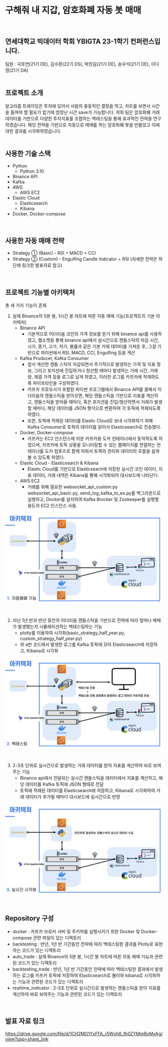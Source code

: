 # 구해줘 내 지갑, 암호화폐 자동 봇 매매  
<br/>

## 연세대학교 빅데이터 학회 YBIGTA 23-1학기 컨퍼런스입니다.
팀원 : 국호연(21기 DE), 김수환(22기 DS), 박찬길(21기 DE), 송우석(21기 DE), 이다영(21기 DA)  
<br/>

## 프로젝트 소개
알고리즘 트레이딩은 투자에 있어서 사람의 충동적인 결정을 막고, 차트를 보면서 시간을 들여야 할 필요가 없기에 엄청난 시간 save가 가능합니다. 저희 팀은 암호화폐 거래 데이터를 기반으로 다양한 투자지표를 조합하는 백테스팅을 통해 효과적인 전략을 연구하였습니다. 해당 전략을 기반으로 자동으로 매매를 하는 암호화폐 봇을 만들었고 이에 대한 결과를 시각화하였습니다.  
<br/>

## 사용한 기술 스택
- Python
    - Python 3.10
- Binance API
- Kafka
- AWS
    - AWS EC2
- Elastic Cloud
    - Elasticsearch
    - Kibana
- Docker, Docker-compose
<br/>

## 사용한 자동 매매 전략
- Strategy ① (Basic) - RSI + MACD + CCI
- Strategy ② (Custom) - Engulfing Candle Indicator + RSI
(자세한 전략은 하단에 링크한 발표자료 참고)
<br/>

## 프로젝트 기능별 아키텍처
총 세 가지 기능이 존재

1. 실제 Binance의 5분 봉, 1시간 봉 차트에 따른 자동 매매 기능(프로젝트의 기본 아키텍처)
    - Binance API
        - 기본적으로 이더리움 코인의 가격 정보를 받기 위해 binance api를 사용하였고, 웹소켓을 통해 binance api에서 실시간으로 캔들스틱의 마감 시간, 시가, 종가, 고가, 저가, 볼륨과 같은 기본 거래 데이터를 가져온 후, 그걸 기반으로 파이썬에서 RSI, MACD, CCI, Engulfing 등을 계산
    - Kafka Producer, Kafka Consumer
        - 앞서 계산한 캔들 스틱이 마감되면서 주기적으로 발생하는 가격 및 지표 정보, 그리고 포지션에 진입하거나 청산할 때마다 발생하는 거래 시간, 거래량, 체결 가격 등을 로그로 남게 하였고, 이러한 로그를 카프카에 적재하도록 파이프라인을 구성하였다.
        - 카프카 프로듀서가 포함된 파이썬 프로그램에서 Binance API를 콜해서 이더리움의 캔들스틱을 받아오면, 해당 캔들스틱을 기반으로 지표를 계산하고, 캔들스틱을 받아올 때마다, 혹은 포지션을 진입/청산하면서 거래가 발생할 때마다, 해당 데이터를 JSON 형식으로 변환하여 각 토픽에 적재되도록 하였다.
        - 또한, 토픽에 적재된 데이터를 Elastic Cloud로 보내 시각화하기 위해 Kafka Consumer로 토픽의 데이터를 읽어서 Elasticsearch로 전송했다.
    - Docker, Docker-compose
        - 카프카는 EC2 인스턴스에 띄운 카프카용 도커 컨테이너에서 동작하도록 하였으며, 카프카에 토픽 상황을 모니터링할 수 있는 웹페이지를 연결하는 컨테이너를 도커 컴포즈로 함께 띄워서 토픽의 관리와 데이터의 흐름을 쉽게 볼 수 있도록 하였다.
    - Elastic Cloud - Elasticsearch & Kibana
        - Elastic Cloud를 기반으로 Elasticseach에 저장된 실시간 코인 데이터, 지표 데이터, 거래 내역은 Kibana를 통해 시각화되어 대시보드에 나타난다.
    - AWS EC2
        - 거래를 위해 필요한 websocket_api_custom.py websocket_api_basic.py, send_log_kafka_to_es.py를 백그라운드로 실행하고, Docker를 설치하여 Kafka Brocker 및 Zookeeper를 실행할 용도의 EC2 인스턴스 사용.
    
![아키텍처1](./imgs/a1.png)

<br/>

2. 지난 1년 반과 반년 동안의 이더리움 캔들스틱을 기반으로 전략에 따라 얼마나 매매가 발생했는지 시뮬레이션하는 백테스팅하는 기능
    - plotly를 이용하여 시각화(basic_strategy_half_year.py, custom_strategy_half_year.py)
    - 위 a번 코드에서 발생한 로그를 Kafka 토픽에 모아 Elasticsearch에 저장하고, Kibana로 시각화

![아키텍처2](./imgs/a2.png)

<br/>

3. 2-3초 단위로 실시간으로 발생하는 거래 데이터를 받아 지표를 계산하여 바로 보여주는 기능
    - Binance api에서 전달되는 실시간 캔들스틱을 데이터에서 지표를 계산하고, 해당 데이터를 Kafka 토픽에 JSON 형태로 전달
    - 토픽에 적재된 데이터를 Elasticsearch에 저장하고, Kibana로 시각화하여 거래 데이터가 추가될 때마다 대시보드에 실시간으로 반영

![아키텍처3](./imgs/a3.png)

<br/>

## Repository 구성
- docker : 카프카 브로커 서버 및 주키퍼를 실행시키기 위한 Docker 및 Docker-compose 관련 파일이 있는 디렉토리
- backtesting : 반년, 1년 반 기간동안 전략에 따라 백테스팅한 결과를 Plotly로 표현하는 코드가 있는 디렉토리
- auto_trade : 실제 Binance의 5분 봉, 1시간 봉 차트에 따른 자동 매매 기능과 관련된 코드가 있는 디렉토리
- backtesting_trade : 반년, 1년 반 기간동안 전략에 따라 백테스팅한 결과에서 발생하는 로그를 카프카 토픽에 저장하여 Elasticsearch로 불러와 kibana로 시각화하는 기능과 관련된 코드가 있는 디렉토리
- realtime_indicator : 2-3초 단위로 실시간으로 발생하는 캔들스틱을 받아 지표를 계산하여 바로 보여주는 기능과 관련된 코드가 있는 디렉토리

<br/>

## 발표 자료 링크
https://drive.google.com/file/d/1CH2MG1YxFFA_r5Wyh8_fh0ZYMmRyMyAg/view?usp=share_link
